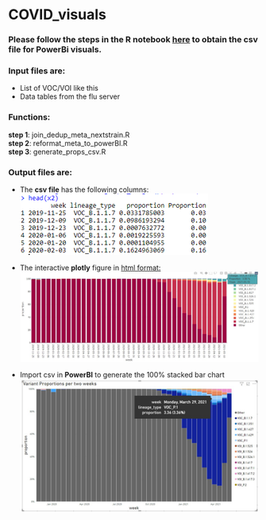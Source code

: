 # COVID_visuals

### Please follow the steps in the R notebook [here](https://github.com/YYW-UMN/COVID_visuals/blob/main/lineage_prevalence.Rmd) to obtain the csv file for PowerBi visuals.
### Input files are:
* List of VOC/VOI like this
* Data tables from the flu server

### Functions:
**step 1**: join_dedup_meta_nextstrain.R       
**step 2**: reformat_meta_to_powerBI.R                
**step 3**: generate_props_csv.R                           

### Output files are:
* The **csv file** has the following columns:                   
![](https://github.com/YYW-UMN/COVID_visuals/blob/main/csv_preview.PNG)

* The interactive **plotly** figure in [html format:](https://github.com/YYW-UMN/COVID_visuals/blob/main/Interactive_stacked_barplot_of_variant_proportion_2021-05-19.html)
![Static view](https://github.com/YYW-UMN/COVID_visuals/blob/main/plotly_variant_proportions.jpg)

* Import csv in **PowerBI** to generate the 100% stacked bar chart
![](https://github.com/YYW-UMN/COVID_visuals/blob/main/powerBI_variant_proportions.jpg)
